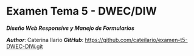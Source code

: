 # Examen Tema 5 - DWEC/DIW
***Diseño Web Responsive y Manejo de Formularios***

***Author***: Caterina Ilario
***GitHub***: https://github.com/cateilario/examen-t5-DWEC-DIW.git